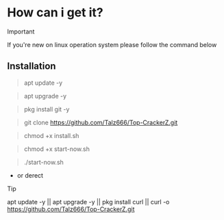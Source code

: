 # How can i get it?
> [!IMPORTANT]
> If you're new on linux operation system please follow the command below

## Installation

> apt update -y

> apt upgrade -y

> pkg install git -y

> git clone https://github.com/Talz666/Top-CrackerZ.git

> chmod +x install.sh

> chmod +x start-now.sh

> ./start-now.sh

- or derect

> [!TIP]
> apt update -y || apt upgrade -y || pkg install curl || curl -o https://github.com/Talz666/Top-CrackerZ.git
